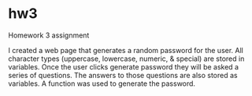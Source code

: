 # hw3

Homework 3 assignment

I created a web page that generates a random password for the user. 
All character types (uppercase, lowercase, numeric, & special) are stored in variables.
Once the user clicks generate password they will be asked a series of questions.
The answers to those questions are also stored as variables.
A function was used to generate the password.
